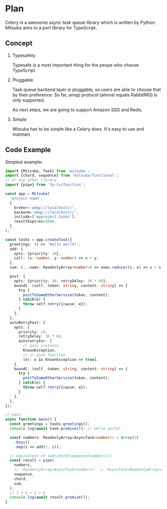 # Plan

Celery is a awesome async task queue library which is written by Python.
Mitsuba aims to a port library for TypeScript.

## Concept

1. Typesafety

   Typesafe is a most important thing for the peope who choose TypeScript.

2. Pluggable

   Task queue backend layer is pluggable, so users are able to choose that by their preference.
   So far, amqp protocol (almost equals RabbitMQ) is only supported.

   As next steps, we are going to support Amazon SQS and Redis.

3. Simple

   Mitsuba has to be simple like a Celery does. It's easy to use and maintain.

## Code Example

Simplest example:

```typescript
import {Mitsuba, Task} from 'mitsuba';
import {chord, sequence} from 'mitsuba/functional';
// or any other library
import {pipe} from 'fp-ts/function';

const app = Mitsuba(
  'project-name',
  {
    broker='amqp://localhost//',
    backend='amqp://localhost//',
    include=['myproject.tasks'],
    resultExpires=3600,
  }
);

const tasks = app.createTask({
  greetings: () => 'Hello world!',
  add: {
    opts: {priority: 10},
    call: (x: number, y: number) => x + y,
  },
  sum: (...nums: ReadonlyArray<number>) => nums.reduce((s, x) => s + x, 0),

  post: {
    opts: {priority: 10, retryDeley: 30 * 60},
    boundC: (self, token: string, content: string) => {
      try {
        postToSomeOtherService(token, content);
      } catch(e) {
        throw self.retry({cause: e});
      }
    },
  },
  autoRetryPost: {
    opts: {
      priority: 10,
      retryDeley: 30 * 60,
      autoretryFor: [
        // pass instance
        KnownException,
        // or give function
        (e): e is KnownException => true],
    },
    boundC: (self, token: string, content: string) => {
      try {
        postToSomeOtherService(token, content);
      } catch(e) {
        throw self.retry({cause: e});
      }
    },
  },
});

// main
async function main() {
  const greetings = tasks.greetings();
  console.log(await task.promise()); // Hello world!

  const numbers: ReadonlyArray<AsyncTask<number>> = Array(3)
    .keys()
    .map(i => add(1, i));

  // equivalent of sum(chord(sequence(numbers)))
  const result = pipe(
    numbers,
    // `ReadonlyArray<AsyncTask<number>>` -> `AsyncTask<ReadonlyArray<number>>`
    sequence,
    chord,
    sum,
  );
  // 1 + 2 + 3 = 6
  console.log(await result.promise());
}
```